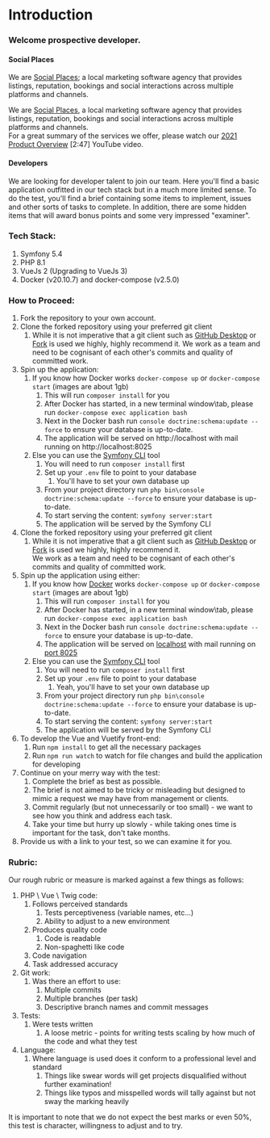 # Introduction

### Welcome prospective developer.

#### Social Places
We are [Social Places](https://socialplaces.io); a local marketing software agency that provides listings, reputation, bookings and social interactions across multiple platforms and channels.

We are [Social Places](https://socialplaces.io), a local marketing software agency that provides listings, reputation, bookings and social interactions across
multiple platforms and channels.  
For a great summary of the services we offer, please watch our [2021 Product Overview](https://www.youtube.com/watch?v=CLQeB5pFpNw) [2:47] YouTube video.

#### Developers

We are looking for developer talent to join our team. Here you'll find a
basic application outfitted in our tech stack but in a much more limited sense.
To do the test, you'll find a brief containing some items to implement, issues
and other sorts of tasks to complete. In addition, there are some hidden
items that will award bonus points and some very impressed "examiner".

### Tech Stack:

1. Symfony 5.4
2. PHP 8.1
3. VueJs 2 (Upgrading to VueJs 3)
4. Docker (v20.10.7) and docker-compose (v2.5.0)

### How to Proceed:

1. Fork the repository to your own account.
2. Clone the forked repository using your preferred git client 
   1. While it is not imperative that a git client such as [GitHub Desktop](https://desktop.github.com) or [Fork](https://git-fork.com/) is used we highly, highly recommend it. We work as a team and need to be cognisant of each other's commits and quality of committed work.
3. Spin up the application:
   1. If you know how Docker works `docker-compose up` or `docker-compose start` (images are about 1gb)
      1. This will run `composer install` for you
      2. After Docker has started, in a new terminal window\tab, please run `docker-compose exec application bash`
      3. Next in the Docker bash run `console doctrine:schema:update --force` to ensure your database is up-to-date.
      4. The application will be served on http://localhost with mail running on http://localhost:8025
   2. Else you can use the [Symfony CLI](https://symfony.com/download) tool
      1. You will need to run `composer install` first
      2. Set up your `.env` file to point to your database
         1. You'll have to set your own database up
      3. From your project directory run `php bin\console doctrine:schema:update --force` to ensure your database is up-to-date.
      4. To start serving the content: `symfony server:start`
      5. The application will be served by the Symfony CLI
2. Clone the forked repository using your preferred git client
    1. While it is not imperative that a git client such as [GitHub Desktop](https://desktop.github.com) or [Fork](https://git-fork.com/) is used we highly,
       highly recommend it.  
       We work as a team and need to be cognisant of each other's commits and quality of committed work.
3. Spin up the application using either:
    1. If you know how [Docker](https://www.docker.com/get-started/) works `docker-compose up` or `docker-compose start` (images are about 1gb)
        1. This will run `composer install` for you
        2. After Docker has started, in a new terminal window\tab, please run `docker-compose exec application bash`
        3. Next in the Docker bash run `console doctrine:schema:update --force` to ensure your database is up-to-date.
        4. The application will be served on [localhost](http://localhost) with mail running on [port 8025](http://localhost:8025)
    2. Else you can use the [Symfony CLI](https://symfony.com/download) tool
        1. You will need to run `composer install` first
        2. Set up your `.env` file to point to your database
            1. Yeah, you'll have to set your own database up
        3. From your project directory run `php bin\console doctrine:schema:update --force` to ensure your database is up-to-date.
        4. To start serving the content: `symfony server:start`
        5. The application will be served by the Symfony CLI
4. To develop the Vue and Vuetify front-end:
    1. Run `npm install` to get all the necessary packages
    2. Run `npm run watch` to watch for file changes and build the application for developing
5. Continue on your merry way with the test:
    1. Complete the brief as best as possible.
    2. The brief is not aimed to be tricky or misleading but designed to mimic a request we may have from management or clients.
    3. Commit regularly (but not unnecessarily or too small) - we want to see how you think and address each task.
    4. Take your time but hurry up slowly - while taking ones time is important for the task, don't take months.
6. Provide us with a link to your test, so we can examine it for you.

### Rubric:

Our rough rubric or measure is marked against a few things as follows:

1. PHP \ Vue \ Twig code:
    1. Follows perceived standards
        1. Tests perceptiveness (variable names, etc...)
        2. Ability to adjust to a new environment
    2. Produces quality code
        1. Code is readable
        2. Non-spaghetti like code
    3. Code navigation
    4. Task addressed accuracy
2. Git work:
    1. Was there an effort to use:
        1. Multiple commits
        2. Multiple branches (per task)
        3. Descriptive branch names and commit messages
3. Tests:
    1. Were tests written
        1. A loose metric - points for writing tests scaling by how much of the code and what they test
4. Language:
    1. Where language is used does it conform to a professional level and standard
        1. Things like swear words will get projects disqualified without further examination!
        2. Things like typos and misspelled words will tally against but not sway the marking heavily

It is important to note that we do not expect the best marks or even 50%, this test is character, willingness to adjust and to try.
